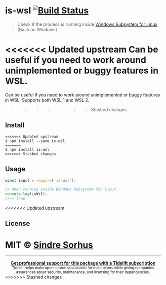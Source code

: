 # is-wsl [![Build Status](https://travis-ci.org/sindresorhus/is-wsl.svg?branch=master)](https://travis-ci.org/sindresorhus/is-wsl)

> Check if the process is running inside [Windows Subsystem for Linux](https://msdn.microsoft.com/commandline/wsl/about) (Bash on Windows)

<<<<<<< Updated upstream
Can be useful if you need to work around unimplemented or buggy features in WSL.
=======
Can be useful if you need to work around unimplemented or buggy features in WSL. Supports both WSL 1 and WSL 2.
>>>>>>> Stashed changes


## Install

```
<<<<<<< Updated upstream
$ npm install --save is-wsl
=======
$ npm install is-wsl
>>>>>>> Stashed changes
```


## Usage

```js
const isWsl = require('is-wsl');

// When running inside Windows Subsystem for Linux
console.log(isWsl);
//=> true
```


<<<<<<< Updated upstream
## License

MIT © [Sindre Sorhus](https://sindresorhus.com)
=======
---

<div align="center">
	<b>
		<a href="https://tidelift.com/subscription/pkg/npm-is-wsl?utm_source=npm-is-wsl&utm_medium=referral&utm_campaign=readme">Get professional support for this package with a Tidelift subscription</a>
	</b>
	<br>
	<sub>
		Tidelift helps make open source sustainable for maintainers while giving companies<br>assurances about security, maintenance, and licensing for their dependencies.
	</sub>
</div>
>>>>>>> Stashed changes
